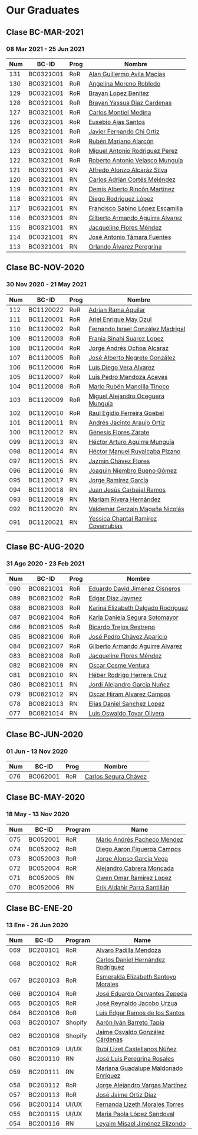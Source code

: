 # Our Graduates

## Clase BC-MAR-2021

### 08 Mar 2021 - 25 Jun 2021

| Num |  BC-ID | Prog | Nombre | 
| --- | --- | --- | --- |
| 131 | BC0321001 | RoR | [Alan Guillermo Avila Macías](class/bc-mar-21/BC0321001.pdf) |
| 130 | BC0321001 | RoR | [Angelina Moreno Robledo](class/bc-mar-21/BC0321002.pdf) |
| 129 | BC0321001 | RoR | [Brayan Lopez Benitez](class/bc-mar-21/BC0321003.pdf) |
| 128 | BC0321001 | RoR | [Brayan Yassua Diaz Cardenas](class/bc-mar-21/BC0321004.pdf) |
| 127 | BC0321001 | RoR | [Carlos Montiel Medina](class/bc-mar-21/BC0321005.pdf) |
| 126 | BC0321001 | RoR | [Eusebio Ajas Santos](class/bc-mar-21/BC0321006.pdf) |
| 125 | BC0321001 | RoR | [Javier Fernando Chi Ortiz](class/bc-mar-21/BC0321007.pdf) |
| 124 | BC0321001 | RoR | [Rubén Mariano Alarcón](class/bc-mar-21/BC0321008.pdf) |
| 123 | BC0321001 | RoR | [Miguel Antonio Rodriguez Perez](class/bc-mar-21/BC0321009.pdf) |
| 122 | BC0321001 | RoR | [Roberto Antonio Velasco Munguía](class/bc-mar-21/BC0321010.pdf) |
| 121 | BC0321001 | RN | [Alfredo Alonzo Alcaráz Silva](class/bc-mar-21/BC0321011.pdf) |
| 120 | BC0321001 | RN | [Carlos Adrian Cortés Meléndez](class/bc-mar-21/BC0321012.pdf) |
| 119 | BC0321001 | RN | [Demis Alberto Rincón Martínez](class/bc-mar-21/BC0321013.pdf) |
| 118 | BC0321001 | RN | [Diego Rodríguez López](class/bc-mar-21/BC0321014.pdf) |
| 117 | BC0321001 | RN | [Francisco Sabino López Escamilla](class/bc-mar-21/BC0321015.pdf) |
| 116 | BC0321001 | RN | [Gilberto Armando Aguirre Alvarez](class/bc-mar-21/BC0321016.pdf) |
| 115 | BC0321001 | RN | [Jacqueline Flores Méndez](class/bc-mar-21/BC0321017.pdf) |
| 114 | BC0321001 | RN | [José Antonio Támara Fuentes](class/bc-mar-21/BC0321018.pdf) |
| 113 | BC0321001 | RN | [Orlando Álvarez Peregrina](class/bc-mar-21/BC0321019.pdf) |

## Clase BC-NOV-2020
### 30 Nov 2020 - 21 May 2021

| Num |  BC-ID | Prog | Nombre | 
| --- | --- | --- | --- |
| 112  | BC1120022 | RoR | [Adrian Rama Aguilar](class/bc-nov-20/BC1120022.pdf) |
| 111  | BC1120001 | RoR | [Ariel Enrique May Dzul](class/bc-nov-20/BC1120001.pdf) |
| 110  | BC1120002 | RoR | [Fernando Israel González Madrigal](class/bc-nov-20/BC1120002.pdf) |
| 109  | BC1120003 | RoR | [Frania Sinahi Suarez Lopez](class/bc-nov-20/BC1120003.pdf) |
| 108  | BC1120004 | RoR | [Jorge Andrés Ochoa Alcaraz](class/bc-nov-20/BC1120004.pdf) |
| 107  | BC1120005 | RoR | [José Alberto Negrete González](class/bc-nov-20/BC1120005.pdf) |
| 106  | BC1120006 | RoR | [Luis Diego Vera Alvarez](class/bc-nov-20/BC1120006.pdf) |
| 105  | BC1120007 | RoR | [Luis Pedro Mendoza Aceves](class/bc-nov-20/BC1120007.pdf) |
| 104  | BC1120008 | RoR | [Mario Rubén Mancilla Tinoco](class/bc-nov-20/BC1120008.pdf) |
| 103  | BC1120009 | RoR | [Miguel Alejandro Oceguera Munguía](class/bc-nov-20/BC1120009.pdf) |
| 102  | BC1120010 | RoR | [Raul Egidio Ferreira Goebel](class/bc-nov-20/BC1120010.pdf) |
| 101  | BC1120011 | RN | [Andrés Jacinto Araujo Ortiz](class/bc-nov-20/BC1120011.pdf) |
| 100  | BC1120012 | RN | [Génesis Flores Zárate](class/bc-nov-20/BC1120012.pdf) |
| 099  | BC1120013 | RN | [Héctor Arturo Aguirre Munguía](class/bc-nov-20/BC1120013.pdf) |
| 098  | BC1120014 | RN | [Héctor Manuel Ruvalcaba Pizano](class/bc-nov-20/BC1120014.pdf) |
| 097  | BC1120015 | RN | [Jazmin Chávez Flores](class/bc-nov-20/BC1120015.pdf) |
| 096  | BC1120016 | RN | [Joaquin Niembro Bueno Gómez](class/bc-nov-20/BC1120016.pdf) |
| 095  | BC1120017 | RN | [Jorge Ramírez García](class/bc-nov-20/BC1120017.pdf) |
| 094  | BC1120018 | RN | [Juan Jesús Carbajal Ramos](class/bc-nov-20/BC1120018.pdf) |
| 093  | BC1120019 | RN | [Mariam Rivera Hernández](class/bc-nov-20/BC1120019.pdf) |
| 092  | BC1120020 | RN | [Valdemar Gerzain Magaña Nicolás](class/bc-nov-20/BC1120020.pdf) |
| 091  | BC1120021 | RN | [Yessica Chantal Ramírez Covarrubias](class/bc-nov-20/BC1120021.pdf) |


## Clase BC-AUG-2020
### 31 Ago 2020 - 23 Feb 2021

| Num |  BC-ID | Prog | Nombre | 
| --- | --- | --- | --- |
| 090  | BC0821001 | RoR | [Eduardo David Jiménez Cisneros](class/bc-aug-20/BC0821001.pdf) |
| 089  | BC0821002 | RoR | [Edgar Díaz Jaymez](class/bc-aug-20/BC0821002.pdf) |
| 088  | BC0821003 | RoR | [Karina Elizabeth Delgado Rodríguez](class/bc-aug-20/BC0821003.pdf) |
| 087  | BC0821004 | RoR | [Karla Daniela Segura Sotomayor](class/bc-aug-20/BC0821004.pdf) |
| 086  | BC0821005 | RoR | [Ricardo Trejos Restrepo](class/bc-aug-20/BC0821005.pdf) |
| 085  | BC0821006 | RoR | [José Pedro Chávez Aparicio](class/bc-aug-20/BC0821006.pdf) |
| 084  | BC0821007 | RoR | [Gilberto Armando Aguirre Alvarez](class/bc-aug-20/BC0821007.pdf) |
| 083  | BC0821008 | RoR | [Jacqueline Flores Méndez](class/bc-aug-20/BC0821008.pdf) |
| 082  | BC0821009 | RN  | [Oscar Cosme Ventura](class/bc-aug-20/BC0821009.pdf) |
| 081  | BC0821010 | RN  | [Héber Rodrigo Herrera Cruz](class/bc-aug-20/BC0821010.pdf) |
| 080  | BC0821011 | RN  | [Jordi Alejandro Garcia Nuñez](class/bc-aug-20/BC0821011.pdf) |
| 079  | BC0821012 | RN  | [Oscar Hiram Alvarez Campos](class/bc-aug-20/BC0821012.pdf) |
| 078  | BC0821013 | RN  | [Elias Daniel Sanchez Lopez](class/bc-aug-20/BC0821013.pdf) |
| 077  | BC0821014 | RN | [Luis Oswaldo Tovar Olivera](class/bc-aug-20/BC0821014.pdf) |

## Clase BC-JUN-2020
### 01 Jun - 13 Nov 2020

| Num |  BC-ID | Prog | Nombre | 
| --- | --- | --- | --- |
| 076  | BC062001 | RoR | [Carlos Segura Chávez](class/bc-jun-20/BC062001.pdf) |

## Clase BC-MAY-2020
### 18 May - 13 Nov 2020

| Num | BC-ID | Program | Name | 
| --- | --- | --- | --- |
| 075  | BC052001 | RoR | [Mario Andrés Pacheco Mendez](class/bc-may-20/BC052001.pdf) |
| 074  | BC052002 | RoR | [Diego Aaron Figueroa Campos](class/bc-may-20/BC052002.pdf) | 
| 073  | BC052003 | RoR | [Jorge Alonso Garcia Vega](class/bc-may-20/BC052003.pdf) | 
| 072  | BC052004 | RoR | [Alejandro Cabrera Moncada](class/bc-may-20/BC052004.pdf) | 
| 071  | BC052005 | RN | [Owen Omar Ramirez Lopez](class/bc-may-20/BC052005.pdf) |
| 070  | BC052006 | RN | [Erik Aldahir Parra Santillán](class/bc-may-20/BC052006.pdf) |

## Clase BC-ENE-20
### 13 Ene - 26 Jun 2020

Num | BC-ID | Program | Name 
--- | --- | --- | ---
069 | BC200101 | RoR |	[Alvaro Padilla Mendoza](class/bc-ene-20/BC200101.pdf)
068 | BC200102 | RoR	|	[Carlos Daniel Hernández Rodríguez](class/bc-ene-20/BC200102.pdf)
067 | BC200103 | RoR	|	[Esmeralda Elizabeth Santoyo Morales](class/bc-ene-20/BC200103.pdf)
066 | BC200104 | RoR	|	[José Eduardo Cervantes Zepeda](class/bc-ene-20/BC200104.pdf)
065 | BC200105 | RoR	|	[José Reynaldo Jacobo Urzua](class/bc-ene-20/BC200105.pdf)
064 | BC200106 | RoR	|	[Luis Edgar Ramos de los Santos](class/bc-ene-20/BC200106.pdf)
063 | BC200107 | Shopify	|	[Aarón Iván Barreto Tapia](class/bc-ene-20/BC200107.pdf)
062 | BC200108 | Shopify	|	[Jaime Osvaldo González Cárdenas](class/bc-ene-20/BC200108.pdf)
061 | BC200109 | UI/UX	|	[Rubí Lizet Castellanos Núñez](class/bc-ene-20/BC200109.pdf)
060 | BC200110 | RN	|	[José Luis Peregrina Rosales](class/bc-ene-20/BC200110.pdf)
059 | BC200111 | RN	|	[Mariana Guadalupe Maldonado Enríquez](class/bc-ene-20/BC200111.pdf)
058 | BC200112 | RoR	|	[Jorge Alejandro Vargas Martínez](class/bc-ene-20/BC200112.pdf)
057 | BC200113 | RoR	|	[José Jaime Ortiz Diaz](class/bc-ene-20/BC200113.pdf)
056 | BC200114 | UI/UX	|	[Fernanda Lizeth Morales Torres](class/bc-ene-20/BC200114.pdf)
055 | BC200115 | UI/UX	|	[Maria Paola López Sandoval](class/bc-ene-20/BC200115.pdf)
054 | BC200116 | RN	|	[Leyaim Misael Jiménez Elizondo](class/bc-ene-20/BC200116.pdf)


